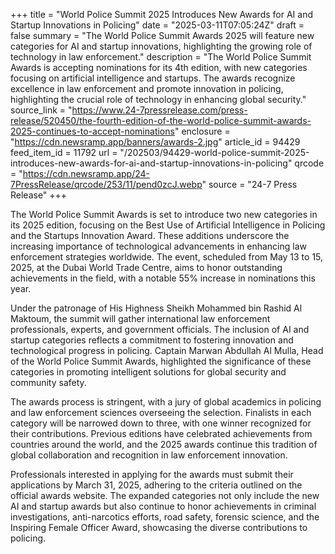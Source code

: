 +++
title = "World Police Summit 2025 Introduces New Awards for AI and Startup Innovations in Policing"
date = "2025-03-11T07:05:24Z"
draft = false
summary = "The World Police Summit Awards 2025 will feature new categories for AI and startup innovations, highlighting the growing role of technology in law enforcement."
description = "The World Police Summit Awards is accepting nominations for its 4th edition, with new categories focusing on artificial intelligence and startups. The awards recognize excellence in law enforcement and promote innovation in policing, highlighting the crucial role of technology in enhancing global security."
source_link = "https://www.24-7pressrelease.com/press-release/520450/the-fourth-edition-of-the-world-police-summit-awards-2025-continues-to-accept-nominations"
enclosure = "https://cdn.newsramp.app/banners/awards-2.jpg"
article_id = 94429
feed_item_id = 11792
url = "/202503/94429-world-police-summit-2025-introduces-new-awards-for-ai-and-startup-innovations-in-policing"
qrcode = "https://cdn.newsramp.app/24-7PressRelease/qrcode/253/11/pend0zcJ.webp"
source = "24-7 Press Release"
+++

<p>The World Police Summit Awards is set to introduce two new categories in its 2025 edition, focusing on the Best Use of Artificial Intelligence in Policing and the Startups Innovation Award. These additions underscore the increasing importance of technological advancements in enhancing law enforcement strategies worldwide. The event, scheduled from May 13 to 15, 2025, at the Dubai World Trade Centre, aims to honor outstanding achievements in the field, with a notable 55% increase in nominations this year.</p><p>Under the patronage of His Highness Sheikh Mohammed bin Rashid Al Maktoum, the summit will gather international law enforcement professionals, experts, and government officials. The inclusion of AI and startup categories reflects a commitment to fostering innovation and technological progress in policing. Captain Marwan Abdullah Al Mulla, Head of the World Police Summit Awards, highlighted the significance of these categories in promoting intelligent solutions for global security and community safety.</p><p>The awards process is stringent, with a jury of global academics in policing and law enforcement sciences overseeing the selection. Finalists in each category will be narrowed down to three, with one winner recognized for their contributions. Previous editions have celebrated achievements from countries around the world, and the 2025 awards continue this tradition of global collaboration and recognition in law enforcement innovation.</p><p>Professionals interested in applying for the awards must submit their applications by March 31, 2025, adhering to the criteria outlined on the official awards website. The expanded categories not only include the new AI and startup awards but also continue to honor achievements in criminal investigations, anti-narcotics efforts, road safety, forensic science, and the Inspiring Female Officer Award, showcasing the diverse contributions to policing.</p>